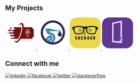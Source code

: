 ## My Projects

<div align="left">
  <a
    href="https://play.google.com/store/apps/details?id=com.flutter.raiya_ticketing_mobile_app"
    target="_blank" 
  >
    <img
    src=https://github.com/ahmedqais6/ahmedqais6/blob/master/assets/raiya_ticket.png?&style=for-the-badge&logo=github&logoColor=white
    alt=raiya style="margin-bottom: 5px; height: 100px;" />
  </a>
  <a href="https://orderii.co/" target="_blank" rel="noopener noreferrer">
    <img
    src=https://github.com/ahmedqais6/ahmedqais6/blob/master/assets/orderii.png?&style=for-the-badge&logo=github&logoColor=white
    alt=orderii style="margin-bottom: 5px; height: 100px;" />
  </a>

  <a href="https://sachach.org/" target="_blank">
    <img
    src=https://github.com/ahmedqais6/ahmedqais6/blob/master/assets/sachach.png?&style=for-the-badge&logo=github&logoColor=white
    alt=sachach style="margin-bottom: 5px; height: 100px;" />
  </a>
  <a href="https://etar.online/" target="_blank">
    <img
    src=https://github.com/ahmedqais6/ahmedqais6/blob/master/assets/etar.png?&style=for-the-badge&logo=github&logoColor=white
    alt=etar style="margin-bottom: 5px; height: 100px;" />
  </a>
</div>

## Connect with me

<div align="left">
  <a href="https://linkedin.com/in/ahmedqais6" target="_blank">
    <img
    src=https://img.shields.io/badge/linkedin-%231E77B5.svg?&style=for-the-badge&logo=linkedin&logoColor=white
    alt=linkedin style="margin-bottom: 0px;" />
  </a>
  <a href="https://www.facebook.com/ahmedqais6" target="_blank">
    <img
    src=https://img.shields.io/badge/facebook-%232E87FB.svg?&style=for-the-badge&logo=facebook&logoColor=white
    alt=facebook style="margin-bottom: 0px;" />
  </a>
    <a href="https://twitter.com/ahmedqais66" target="_blank">
    <img
    src=https://img.shields.io/badge/twitter-%2300acee.svg?&style=for-the-badge&logo=twitter&logoColor=white
    alt=twitter style="margin-bottom: 0px;" />
  </a>
  <a href="https://stackoverflow.com/users/11250591/ahmed" target="_blank">
    <img
    src=https://img.shields.io/badge/stackoverflow-%23F28032.svg?&style=for-the-badge&logo=stackoverflow&logoColor=white
    alt=stackoverflow style="margin-bottom: 0px;" />
  </a>
</div>
<br />
